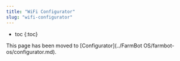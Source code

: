 ```yaml
---
title: "WiFi Configurator"
slug: "wifi-configurator"
---
```


* toc
{:toc}

This page has been moved to [Configurator](../FarmBot OS/farmbot-os/configurator.md).

